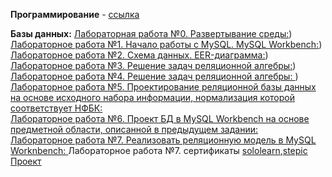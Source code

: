 **Программирование** - [ссылка](https://github.com/your-programming-repo)

**Базы данных:**
[Лабораторная работа №0. Развертывание среды:](https://drive.google.com/file/d/1Z1pEqo1ZHKiVHzlVhOZ_8yNTVb7QjUYD/view?usp=sharing))    
[Лабораторное работа №1. Начало работы с MySQL. MySQL Workbench:](https://drive.google.com/file/d/1UfZj-C77AIUh_ybh2AxuzpJbCRGK-pmL/view?usp=sharing))    
[Лабораторное работа №2. Схема данных. EER-диаграмма:](https://drive.google.com/file/d/1n7C7FjYVv8Wh2RdDKdQBpt953TM4vFqW/view?usp=sharing))   
[Лабораторное работа №3. Решение задач реляционной алгебры:](https://docs.google.com/document/d/1TLP_aZXlxuJtgVj_h2GD-JYtnnL3a992aBmrMc9GoOw/edit?usp=sharing))   
[Лабораторное работа №4. Решение задач реляционной алгебры: ](https://docs.google.com/document/d/1vxO11hGfHsFt_WdzjH3IW5sP61dRQadeX92ReboYHg0/edit?usp=sharing))    
[Лабораторное работа №5. Проектирование реляционной базы данных на основе исходного набора информации, нормализация которой соответствует НФБК:](https://docs.google.com/document/d/1E8Sj7qaur1R4TLol8wqlkncatxvWKcTXGpHWp--daTQ/edit?usp=sharing)    
[Лабораторное работа №6. Проект БД в MySQL Workbench на основе предметной области, описанной в предыдущем задании:](https://docs.google.com/document/d/1Kiy6UGNmXoS_QvMfI-lf0ldA0ACvN0j4FjgFRsmI57w/edit?usp=sharing)     
[Лабораторное работа №7. Реализовать реляционную модель в MySQL Worknbench: ]([https://github.com/your-database-repo](https://docs.google.com/document/d/1-fLBzM3tKLSKaeqS6YUbyZmD_WHl3bgb9G_B61AdBtU/edit?usp=sharing))    
Лабораторное работа №7. сертификаты [sololearn]( https://www.sololearn.com/certificates/CC-ZA73YJUU),[stepic](https://stepik.org/certificate/871eac760f68e6afc90ea069197b070a1a61fdd8.png?resolution=low)    
[Проект](https://docs.google.com/document/d/1GiA02POwlk900XOIiCGQ57X0IIdPtpvOI5JMsH0NuBs/edit?usp=sharing)
